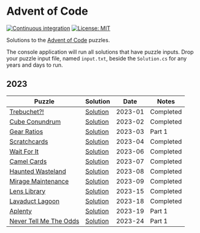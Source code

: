 # Advent of Code

[![Continuous integration](https://github.com/tetsuo13/advent-of-code/actions/workflows/ci.yml/badge.svg)](https://github.com/tetsuo13/advent-of-code/actions/workflows/ci.yml)
[![License: MIT](https://img.shields.io/badge/License-MIT-yellow.svg)](https://opensource.org/licenses/MIT)

Solutions to the [Advent of Code](https://adventofcode.com/) puzzles.

The console application will run all solutions that have puzzle inputs. Drop your puzzle input file, named `input.txt`, beside the `Solution.cs` for any years and days to run.  

## 2023

| Puzzle | Solution | Date | Notes |
| ------ | -------- | ---- | ----- |
| [Trebuchet?!](https://adventofcode.com/2023/day/1) | [Solution](./src/AdventOfCode/Calendar/Year2023/Day01/Solution.cs) | 2023-01 | Completed |
| [Cube Conundrum](https://adventofcode.com/2023/day/2) | [Solution](./src/AdventOfCode/Calendar/Year2023/Day02/Solution.cs) | 2023-02 | Completed |
| [Gear Ratios](https://adventofcode.com/2023/day/3) | [Solution](./src/AdventOfCode/Calendar/Year2023/Day03/Solution.cs) | 2023-03 | Part 1 |
| [Scratchcards](https://adventofcode.com/2023/day/4)| [Solution](./src/AdventOfCode/Calendar/Year2023/Day04/Solution.cs) | 2023-04 | Completed |
| [Wait For It](https://adventofcode.com/2023/day/6) | [Solution](./src/AdventOfCode/Calendar/Year2023/Day06/Solution.cs) | 2023-06 | Completed |
| [Camel Cards](https://adventofcode.com/2023/day/7) | [Solution](./src/AdventOfCode/Calendar/Year2023/Day07/Solution.cs) | 2023-07 | Completed |
| [Haunted Wasteland](https://adventofcode.com/2023/day/8) | [Solution](./src/AdventOfCode/Calendar/Year2023/Day08/Solution.cs) | 2023-08 | Completed |
| [Mirage Maintenance](https://adventofcode.com/2023/day/9) | [Solution](./src/AdventOfCode/Calendar/Year2023/Day09/Solution.cs) | 2023-09 | Completed |
| [Lens Library](https://adventofcode.com/2023/day/15) | [Solution](./src/AdventOfCode/Calendar/Year2023/Day15/Solution.cs) | 2023-15 | Completed |
| [Lavaduct Lagoon](https://adventofcode.com/2023/day/18) | [Solution](./src/AdventOfCode/Calendar/Year2023/Day18/Solution.cs) | 2023-18 | Completed |
| [Aplenty](https://adventofcode.com/2023/day/19) | [Solution](./src/AdventOfCode/Calendar/Year2023/Day19/Solution.cs) | 2023-19 | Part 1 |
| [Never Tell Me The Odds](https://adventofcode.com/2023/day/24) | [Solution](./src/AdventOfCode/Calendar/Year2023/Day24/Solution.cs) | 2023-24 | Part 1 |

